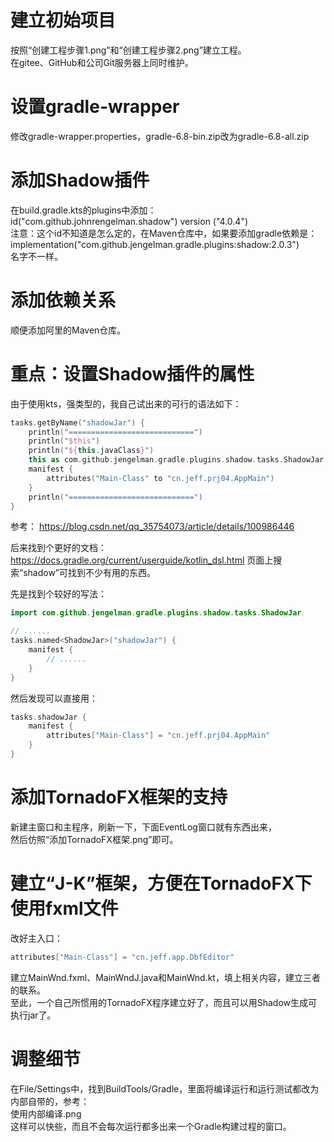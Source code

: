 # 建立初始项目

按照“创建工程步骤1.png”和“创建工程步骤2.png”建立工程。  
在gitee、GitHub和公司Git服务器上同时维护。

# 设置gradle-wrapper

修改gradle-wrapper.properties，gradle-6.8-bin.zip改为gradle-6.8-all.zip

# 添加Shadow插件

在build.gradle.kts的plugins中添加：  
id("com.github.johnrengelman.shadow") version ("4.0.4")  
注意：这个id不知道是怎么定的，在Maven仓库中，如果要添加gradle依赖是：  
implementation("com.github.jengelman.gradle.plugins:shadow:2.0.3")  
名字不一样。

# 添加依赖关系

顺便添加阿里的Maven仓库。

# 重点：设置Shadow插件的属性

由于使用kts，强类型的，我自己试出来的可行的语法如下：

```kotlin
tasks.getByName("shadowJar") {
	println("============================")
	println("$this")
	println("${this.javaClass}")
	this as com.github.jengelman.gradle.plugins.shadow.tasks.ShadowJar
	manifest {
		attributes("Main-Class" to "cn.jeff.prj04.AppMain")
	}
	println("============================")
}
```

参考：
https://blog.csdn.net/qq_35754073/article/details/100986446

后来找到个更好的文档：
https://docs.gradle.org/current/userguide/kotlin_dsl.html
页面上搜索“shadow”可找到不少有用的东西。

先是找到个较好的写法：

```kotlin
import com.github.jengelman.gradle.plugins.shadow.tasks.ShadowJar

// ......
tasks.named<ShadowJar>("shadowJar") {
	manifest {
		// ......
	}
}
```

然后发现可以直接用：

```kotlin
tasks.shadowJar {
	manifest {
		attributes["Main-Class"] = "cn.jeff.prj04.AppMain"
	}
}
```

# 添加TornadoFX框架的支持

新建主窗口和主程序，刷新一下，下面EventLog窗口就有东西出来，  
然后仿照“添加TornadoFX框架.png”即可。

# 建立“J-K”框架，方便在TornadoFX下使用fxml文件

改好主入口：

```kotlin
attributes["Main-Class"] = "cn.jeff.app.DbfEditor"
```

建立MainWnd.fxml、MainWndJ.java和MainWnd.kt，填上相关内容，建立三者的联系。  
至此，一个自己所惯用的TornadoFX程序建立好了，而且可以用Shadow生成可执行jar了。

# 调整细节

在File/Settings中，找到BuildTools/Gradle，里面将编译运行和运行测试都改为内部自带的，参考：  
使用内部编译.png  
这样可以快些，而且不会每次运行都多出来一个Gradle构建过程的窗口。
